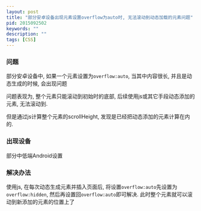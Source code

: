 ```yaml
---
layout: post
title: "部分安卓设备出现元素设置overflow为auto时, 无法滚动到动态加载的元素问题"
pid: 2015092502
keywords: ""
description: ""
tags: [CSS]
---
```


### 问题

部分安卓设备中, 如果一个元素设置为`overflow:auto`, 当其中内容很长, 并且是动态生成的时候, 会出现问题

问题表现为, 整个元素只能滚动到初始时的底部, 后续使用js或其它手段动态添加的元素, 无法滚动到.

但是通过js计算整个元素的scrollHeight, 发现是已经把动态添加的元素计算在内的.

### 出现设备

部分中低端Android设置

### 解决办法

使用js, 在每次动态生成元素并插入页面后, 将设置`overflow:auto`先设置为`overflow:hidden`, 然后再设置回`overflow:auto`即可解决.
此时整个元素就可以滚动到新添加的元素的位置上了
